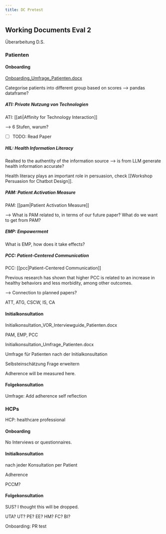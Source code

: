```yaml
---
title: DC Pretest
---
```


## Working Documents Eval 2

Überarbeitung D.S.

### Patienten

#### Onboarding

[Onboarding_Umfrage_Patienten.docx](https://uzh.sharepoint.com/:w:/r/sites/DigitalCompanion-IMRG/Shared%20Documents/General/Working%20Documents%20Eval%202/%C3%9Cberarbeitung%20Dario/Patienten/Onboarding_Umfrage_Patienten.docx?d=wa0d755050c6c43f8a0b206b2c57a5aba&csf=1&web=1&e=Um8w3a)

Categorise patients into different group based on scores --> pandas dataframe?

##### ATI: Private Nutzung von Technologien

ATI: [[ati|Affinity for Technology Interaction]]

--> 6 Stufen, warum?

- [ ] TODO: Read Paper

##### HIL: Health Information Literacy

Realted to the authentity of the information source --> is from LLM generate health information accurate?

Health literacy plays an important role in persuasion, check [[Workshop Persuasion for Chatbot Design]].

##### PAM: Patient Activation Measure

PAM: [[pam|Patient Activation Measure]]

--> What is PAM related to, in terms of our future paper?
What do we want to get from PAM?

##### EMP: Empowerment

What is EMP, how does it take effects?

##### PCC: Patient-Centered Communication

PCC: [[pcc|Patient-Centered Communication]]

Previous research has shown that higher PCC is related to an increase in healthy behaviors and less morbidity, among other outcomes.

--> Connection to planned papers?

ATT, ATG, CSCW, IS, CA


#### Initialkonsultation

Initialkonsultation_VOR_Interviewguide_Patienten.docx

PAM, EMP, PCC

Initialkonsultation_Umfrage_Patienten.docx

Umfrage für Patienten nach der Initialkonsultation

Selbsteinschätzung Frage erweitern

Adherence will be measured here.


#### Folgekonsultation

Umfrage: Add adherence self reflection


### HCPs

HCP: healthcare professional

#### Onboarding

No Interviews or questionnaires.

#### Initialkonsultation

nach jeder Konsultation per Patient

Adherence

PCCM?

#### Folgekonsultation

SUS? I thought this will be dropped.

UTA? UT? PE? EE? HM? FC? BI?

Onboarding: PR test